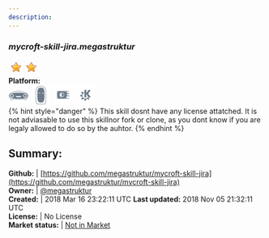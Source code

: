 ```yaml
---
description: 
---
```


### _mycroft-skill-jira.megastruktur_  
  
![](../.gitbook/assets/star.png)![](../.gitbook/assets/star.png)  
**Platform:**  
 ![Mark I](../.gitbook/assets/mark-1-icon.png)  ![Mark II](../.gitbook/assets/mark-2-icon.png)  ![Picroft](../.gitbook/assets/picroft-icon.png)  ![plasmoid](../.gitbook/assets/kde.png)   
{% hint style="danger" %}
This skill dosnt have any license attatched. It is not adviasable to use this skillnor fork or clone, as you dont know if you are legaly allowed to do so by the auhtor.
{% endhint %}
  
## Summary:  
**Github:** | [https://github.com/megastruktur/mycroft-skill-jira](https://github.com/megastruktur/mycroft-skill-jira)  
**Owner:** | [@megastruktur](https://github.com/megastruktur)  
**Created:** | 2018 Mar 16 23:22:11 UTC  **Last updated:** 2018 Nov 05 21:32:11 UTC  
**License:** | No License  
**Market status:** | [Not in Market](https://market.mycroft.ai/skill/)  
